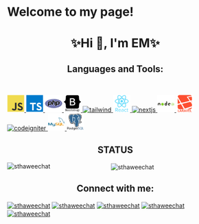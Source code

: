 <!--
**sthaweechat/sthaweechat** is a ✨ _special_ ✨ repository because its `README.md` (this file) appears on your GitHub profile.

Here are some ideas to get you started:

- 🔭 I’m currently working on ...
- 🌱 I’m currently learning ...
- 👯 I’m looking to collaborate on ...
- 🤔 I’m looking for help with ...
- 💬 Ask me about ...
- 📫 How to reach me: ...
- 😄 Pronouns: ...
- ⚡ Fun fact: ...
-->
<h1>Welcome to my page!</h1>

<h1 align="center">✨Hi 👋, I'm EM✨</h1>


<h2 align="center">Languages and Tools:</h2>
<br>
<p align="left"> 

<a href="https://developer.mozilla.org/en-US/docs/Web/JavaScript" target="_blank" rel="noreferrer"> 
<img src="https://raw.githubusercontent.com/devicons/devicon/master/icons/javascript/javascript-original.svg" alt="javascript" width="40" height="40"/> </a>
<a href="https://www.typescriptlang.org/" target="_blank" rel="noreferrer"> 
<img src="https://raw.githubusercontent.com/devicons/devicon/master/icons/typescript/typescript-original.svg" alt="typescript" width="40" height="40"/> </a> 
<a href="https://www.php.net" target="_blank" rel="noreferrer">
<img src="https://raw.githubusercontent.com/devicons/devicon/master/icons/php/php-original.svg" alt="php" width="40" height="40"/> </a>

<a href="https://getbootstrap.com" target="_blank" rel="noreferrer"> 
<img src="https://raw.githubusercontent.com/devicons/devicon/master/icons/bootstrap/bootstrap-plain-wordmark.svg" alt="bootstrap" width="40" height="40"/> </a> 
<a href="https://tailwindcss.com/" target="_blank" rel="noreferrer"> 
<img src="https://www.vectorlogo.zone/logos/tailwindcss/tailwindcss-icon.svg" alt="tailwind" width="40" height="40"/> </a> 
<a href="https://reactjs.org/" target="_blank" rel="noreferrer"> 
<img src="https://raw.githubusercontent.com/devicons/devicon/master/icons/react/react-original-wordmark.svg" alt="react" width="40" height="40"/> </a> 

<a href="https://nextjs.org/" target="_blank" rel="noreferrer"> 
<img src="https://cdn.worldvectorlogo.com/logos/nextjs-2.svg" alt="nextjs" width="40" height="40"/> </a> 

<a href="https://nodejs.org" target="_blank" rel="noreferrer">
<img src="https://raw.githubusercontent.com/devicons/devicon/master/icons/nodejs/nodejs-original-wordmark.svg" alt="nodejs" width="40" height="40"/> </a>

<a href="https://laravel.com/" target="_blank" rel="noreferrer"> 
<img src="https://raw.githubusercontent.com/devicons/devicon/master/icons/laravel/laravel-plain-wordmark.svg" alt="laravel" width="40" height="40"/> </a> 
<a href="https://codeigniter.com" target="_blank" rel="noreferrer"> 
<img src="https://cdn.worldvectorlogo.com/logos/codeigniter.svg" alt="codeigniter" width="40" height="40"/> </a> 

<a href="https://www.mysql.com/" target="_blank" rel="noreferrer"> 
<img src="https://raw.githubusercontent.com/devicons/devicon/master/icons/mysql/mysql-original-wordmark.svg" alt="mysql" width="40" height="40"/> </a> 
<a href="https://www.postgresql.org" target="_blank" rel="noreferrer"> 
<img src="https://raw.githubusercontent.com/devicons/devicon/master/icons/postgresql/postgresql-original-wordmark.svg" alt="postgresql" width="40" height="40"/> </a> 


</p>


<h2 align="center">STATUS</h2>

<p>
<p><img align="left" width="48%" src="https://github-readme-stats.vercel.app/api?username=sthaweechat&count_private=true&show_icons=true&theme=dracula" alt="sthaweechat" /></p>

<p><img align="center" width="40%" src="https://github-readme-stats.vercel.app/api/top-langs?username=sthaweechat&show_icons=true&locale=en&layout=compact&theme=dracula" alt="sthaweechat" /></p>
</p>


<h2 align="center">Connect with me:</h2>
<p align="left">
<a href="https://github.com/sthaweechat" target="blank">
<img align="center" src="https://img.shields.io/badge/GitHub-100000?style=for-the-badge&logo=github&logoColor=white" alt="sthaweechat"/></a>
<a href="https://twitter.com/EMpZer0" target="blank">
<img align="center" src="https://img.shields.io/badge/Twitter-1DA1F2?style=for-the-badge&logo=twitter&logoColor=white" alt="sthaweechat" /></a>
<a href="https://fb.com/sthaweechat" target="blank">
<img align="center" src="https://img.shields.io/badge/Facebook-1877F2?style=for-the-badge&logo=facebook&logoColor=white" alt="sthaweechat" /></a>
<a href="https://instagram.com/sthaweechat" target="blank">
<img align="center" src="https://img.shields.io/badge/instagram-E4405F?style=for-the-badge&logo=instagram&logoColor=white" alt="sthaweechat"/></a>
<a href="https://www.youtube.com/sthaweechat" target="blank">
<img align="center" src="https://img.shields.io/badge/youtube-FF0000?style=for-the-badge&logo=youtube&logoColor=white" alt="sthaweechat"/></a>

</p>
